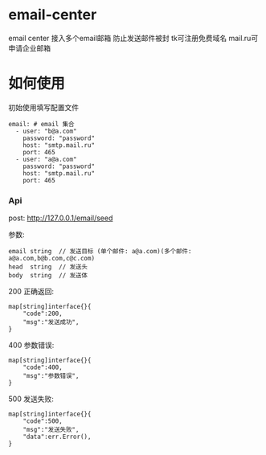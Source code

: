 # email-center
email center  接入多个email邮箱 防止发送邮件被封  tk可注册免费域名 mail.ru可申请企业邮箱

# 如何使用
初始使用填写配置文件
``` 
email: # email 集合
  - user: "b@a.com"
    password: "password"
    host: "smtp.mail.ru"
    port: 465
  - user: "a@a.com"
    password: "password"
    host: "smtp.mail.ru"
    port: 465
```

### Api
post: http://127.0.0.1/email/seed

参数:
``` 
email string  // 发送目标 (单个邮件: a@a.com)(多个邮件: a@a.com,b@b.com,c@c.com)
head  string  // 发送头
body  string  // 发送体 
```
200 正确返回:
``` 
map[string]interface{}{
    "code":200,
    "msg":"发送成功",
}
```
400 参数错误:
``` 
map[string]interface{}{
    "code":400,
    "msg":"参数错误",
}
```
500 发送失败:
``` 
map[string]interface{}{
    "code":500,
    "msg":"发送失败",
    "data":err.Error(),
}
```
